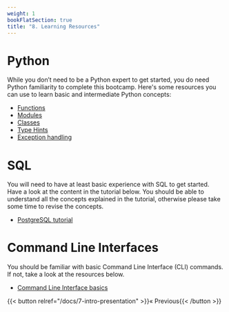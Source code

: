 ```yaml
---
weight: 1
bookFlatSection: true
title: "8. Learning Resources"
---
```


# Python

While you don’t need to be a Python expert to get started, you do need Python familiarity to complete this bootcamp. Here's some resources you can use to learn basic and intermediate Python concepts: 
- [Functions](https://realpython.com/defining-your-own-python-function/)
- [Modules](https://realpython.com/python-modules-packages/)
- [Classes](https://realpython.com/python-classes/)
- [Type Hints](https://realpython.com/lessons/type-hinting/)
- [Exception handling](https://realpython.com/python-exceptions/)


# SQL 

You will need to have at least basic experience with SQL to get started. Have a look at the content in the tutorial below. You should be able to understand all the concepts explained in the tutorial, otherwise please take some time to revise the concepts. 

- [PostgreSQL tutorial](https://www.postgresqltutorial.com/)

# Command Line Interfaces

You should be familiar with basic Command Line Interface (CLI) commands. If not, take a look at the resources below. 

- [Command Line Interface basics](https://www.w3schools.com/whatis/whatis_cli.asp)

{{< button relref="/docs/7-intro-presentation" >}}&laquo; Previous{{< /button >}}

